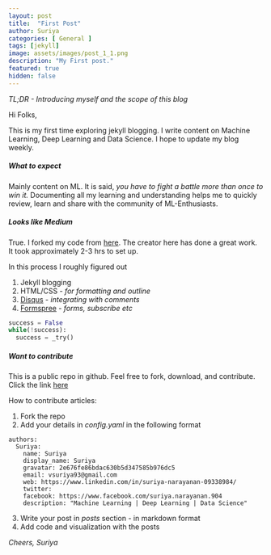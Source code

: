 ```yaml
---
layout: post
title:  "First Post"
author: Suriya
categories: [ General ]
tags: [jekyll]
image: assets/images/post_1_1.png
description: "My First post."
featured: true
hidden: false
---
```


_TL;DR - Introducing myself and the scope of this blog_

Hi Folks,

This is my first time exploring jekyll blogging. I write content on Machine Learning, Deep Learning and Data Science. I hope to update my blog weekly.

##### What to expect

Mainly content on ML. It is said, _you have to fight a battle more than once to win it._ Documenting all my learning and understanding helps me to quickly review, learn and share with the community of ML-Enthusiasts.

##### Looks like Medium

True. I forked my code from [here](https://wowthemesnet.github.io/mediumish-theme-jekyll/). The creator here has done a great work. It took approximately 2-3 hrs to set up.

In this process I roughly figured out

1. Jekyll blogging
2. HTML/CSS - _for formatting and outline_
3. [Disqus](https://disqus.com/home/explore/) - _integrating with comments_
4. [Formspree](https://formspree.io/) - _forms, subscribe etc_

```python
success = False
while(!success):
  success = _try()
```

##### Want to contribute

This is a public repo in github. Feel free to fork, download, and contribute. Click the link [here](https://github.com/vsuriya93/personal-blog)

How to contribute articles:
1. Fork the repo
2. Add your details in _config.yaml_ in the following format
```
authors:
  Suriya:
    name: Suriya
    display_name: Suriya
    gravatar: 2e676fe86bdac630b5d347585b976dc5
    email: vsuriya93@gmail.com
    web: https://www.linkedin.com/in/suriya-narayanan-09338984/
    twitter:
    facebook: https://www.facebook.com/suriya.narayanan.904
    description: "Machine Learning | Deep Learning | Data Science"
```
3. Write your post in _posts_ section - in markdown format
4. Add code and visualization with the posts

_Cheers,
Suriya_
